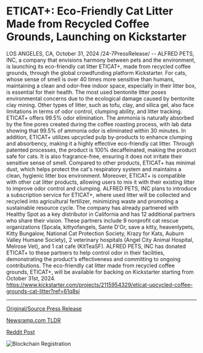# ETICAT+: Eco-Friendly Cat Litter Made from Recycled Coffee Grounds, Launching on Kickstarter

LOS ANGELES, CA, October 31, 2024 /24-7PressRelease/ -- ALFRED PETS, INC, a company that envisions harmony between pets and the environment, is launching its eco-friendly cat litter ETICAT+, made from recycled coffee grounds, through the global crowdfunding platform Kickstarter.  For cats, whose sense of smell is over 40 times more sensitive than humans, maintaining a clean and odor-free indoor space, especially in their litter box, is essential for their health. The most used bentonite litter poses environmental concerns due to the ecological damage caused by bentonite clay mining. Other types of litter, such as tofu, clay, and silica gel, also face limitations in terms of odor control, clumping ability, and litter tracking.  ETICAT+ offers 99.5% odor elimination. The ammonia is naturally absorbed by the fine pores created during the coffee roasting process, with lab data showing that 99.5% of ammonia odor is eliminated within 30 minutes. In addition, ETICAT+ utilizes upcycled pulp by-products to enhance clumping and absorbency, making it a highly effective eco-friendly cat litter.  Through patented processes, the product is 100% decaffeinated, making the product safe for cats. It is also fragrance-free, ensuring it does not irritate their sensitive sense of smell. Compared to other products, ETICAT+ has minimal dust, which helps protect the cat's respiratory system and maintains a clean, hygienic litter box environment. Moreover, ETICAT+ is compatible with other cat litter products, allowing users to mix it with their existing litter to improve odor control and clumping.  ALFRED PETS, INC plans to introduce a subscription service for ETICAT+, where used litter will be collected and recycled into agricultural fertilizer, minimizing waste and promoting a sustainable resource cycle.  The company has already partnered with Healthy Spot as a key distributor in California and has 12 additional partners who share their vision. These partners include 9 nonprofit cat rescue organizations (Spcala, kittyofangels, Sante D'Or, save a kitty, heavenlypets, Kitty Bungalow, National Cat Protection Society, Krazy for Kats, Auburn Valley Humane Society), 2 veterinary hospitals (Angel City Animal Hospital, Melrose Vet), and 1 cat cafe (KitTeaSF). ALFRED PETS, INC has donated ETICAT+ to these partners to help control odor in their facilities, demonstrating the product's effectiveness and committing to ongoing contributions.  The eco-friendly cat litter made from recycled coffee grounds, ETICAT+, will be available for backing on Kickstarter starting from October 31st, 2024.  https://www.kickstarter.com/projects/2115954329/eticat-upcycled-coffee-grounds-cat-litter?ref=61q8sj 

---

[Original/Source Press Release](https://www.24-7pressrelease.com/press-release/515764/eticat-eco-friendly-cat-litter-made-from-recycled-coffee-grounds-launching-on-kickstarter)
                    

[Newsramp.com TLDR](https://newsramp.com/curated-news/alfred-pets-inc-launches-eco-friendly-cat-litter-eticat-made-from-recycled-coffee-grounds-on-kickstarter/3c6253deb2897a8e91746815db372856) 

 



[Reddit Post](https://www.reddit.com/r/newsramp/comments/1gg8qzo/alfred_pets_inc_launches_ecofriendly_cat_litter/) 



![Blockchain Registration](https://cdn.newsramp.app/24-7PressRelease/qrcode/2410/31/tallvH8J.webp)
